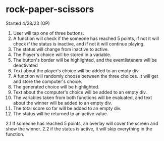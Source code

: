 # rock-paper-scissors

Started 4/28/23 (OP)

1. User will tap one of three buttons.
2. A function will check if the someone has reached 5 points, if not it will check if the status is inactive, and if not it will continue playing.
3. The status will change from inactive to active.
4. The Player's choice will be stored in a variable.
5. The button's border will be highlighted, and the eventlisteners will be deactivated
6. Text about the player's choice will be added to an empty div.
7. A function will randomly choose between the three choices. It will get and store the computer's choice.
8. The generated choice will be highlighted.
9. Text about the computer's choice will be added to an empty div.
10. The variables taken from both functions will be evaluated, and text about the winner will be added to an empty div.
11. The total score so far will be added to an empty div.
12. The status will be returned to an active value.

2.1 If someone has reached 5 points, an overlay will cover the screen and show the winner.
2.2 if the status is active, it will skip everything in the function.